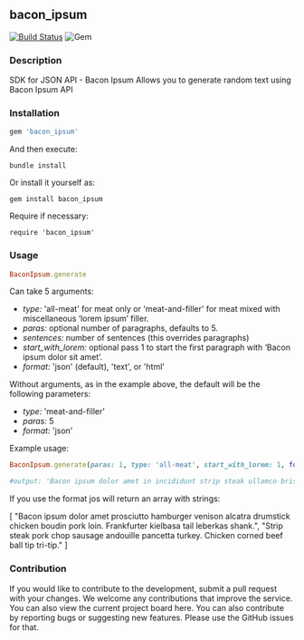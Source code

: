 ## bacon_ipsum
[![Build Status](https://github.com/leonovk/bacon_ipsum/actions/workflows/ruby.yml/badge.svg)](https://github.com/leonovk/bacon_ipsum/actions/workflows/ruby.yml) ![Gem](https://img.shields.io/gem/dt/bacon_ipsum)

### Description

SDK for JSON API - Bacon Ipsum
Allows you to generate random text using Bacon Ipsum API

### Installation

```ruby
gem 'bacon_ipsum'
```
And then execute:

```bundle install```

Or install it yourself as:

```gem install bacon_ipsum```

Require if necessary:

```require 'bacon_ipsum'```

### Usage

```ruby
BaconIpsum.generate
```
Can take 5 arguments:

- *type:* 'all-meat' for meat only or 'meat-and-filler' for meat mixed with miscellaneous ‘lorem ipsum’ filler.
- *paras:* optional number of paragraphs, defaults to 5.
- *sentences:* number of sentences (this overrides paragraphs)
- *start_with_lorem:* optional pass 1 to start the first paragraph with ‘Bacon ipsum dolor sit amet’.
- *format:* 'json' (default), 'text', or 'html'

Without arguments, as in the example above, the default will be the following parameters:

- *type:* 'meat-and-filler'
- *paras:* 5
- *format:* 'json'

Example usage:

```ruby
BaconIpsum.generate(paras: 1, type: 'all-meat', start_with_lorem: 1, format: 'text')
```


```ruby
#output: 'Bacon ipsum dolor amet in incididunt strip steak ullamco brisket minim nulla pariatur flank.'
```

If you use the format jos will return an array with strings:

[
"Bacon ipsum dolor amet prosciutto hamburger venison alcatra drumstick chicken boudin pork loin.  Frankfurter kielbasa tail leberkas shank.", "Strip steak pork chop sausage andouille pancetta turkey.  Chicken corned beef ball tip tri-tip."
]

### Contribution

If you would like to contribute to the development, submit a pull request with your changes. We welcome any contributions that improve the service. You can also view the current project board here.  You can also contribute by reporting bugs or suggesting new features. Please use the GitHub issues for that.
